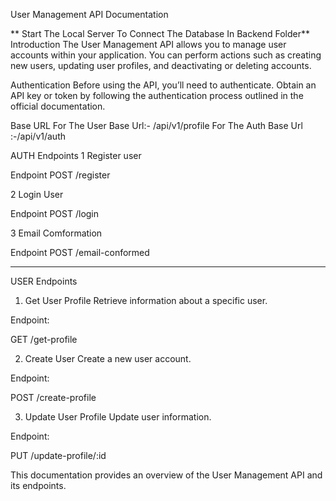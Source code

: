 User Management API Documentation

** Start The Local Server To Connect The Database In Backend Folder**
Introduction
The User Management API allows you to manage user accounts within your application. You can perform actions such as creating new users, updating user profiles, and deactivating or deleting accounts.

Authentication
Before using the API, you’ll need to authenticate. Obtain an API key or token by following the authentication process outlined in the official documentation.

Base URL
For The User Base Url:- /api/v1/profile
For The Auth Base Url :-/api/v1/auth

AUTH Endpoints
1 Register user

Endpoint
POST  /register

2 Login User

Endpoint
POST  /login

3 Email Comformation

Endpoint
POST  /email-conformed

_______________________________________________________________________________________________________________________________________________________________

USER Endpoints
1. Get User Profile
Retrieve information about a specific user.

Endpoint:

GET /get-profile

2. Create User
Create a new user account.

Endpoint:

POST /create-profile

3. Update User Profile
Update user information.

Endpoint:

PUT /update-profile/:id


This documentation provides an overview of the User Management API and its endpoints.
